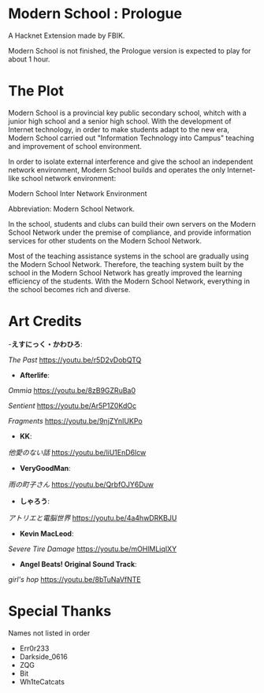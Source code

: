 # Modern School : Prologue
A Hacknet Extension made by FBIK.

Modern School is not finished, the Prologue version is expected to play for about 1 hour. 

# The Plot
Modern School is a provincial key public secondary school, whitch with a junior high school and a senior high school. With the development of Internet technology, in order to make students adapt to the new era, Modern School carried out "Information Technology into Campus" teaching and improvement of school environment.

In order to isolate external interference and give the school an independent network environment, Modern School builds and operates the only Internet-like school network environment:

Modern School Inter Network Environment

Abbreviation: Modern School Network.

In the school, students and clubs can build their own servers on the Modern School Network under the premise of compliance, and provide information services for other students on the Modern School Network.

Most of the teaching assistance systems in the school are gradually using the Modern School Network. Therefore, the teaching system built by the school in the Modern School Network has greatly improved the learning efficiency of the students. With the Modern School Network, everything in the school becomes rich and diverse.
# Art Credits
-**えすにっく・かわひろ**:
  
*The Past* 
<https://youtu.be/r5D2vDobQTQ>


- **Afterlife**:

*Ommia*
<https://youtu.be/8zB9GZRuBa0>

*Sentient*
<https://youtu.be/Ar5P1Z0KdOc>

*Fragments*
<https://youtu.be/9njZYnIUKPo>

- **KK**:

*他愛のない話*
<https://youtu.be/liU1EnD6lcw>

- **VeryGoodMan**:

*雨の町子さん*
<https://youtu.be/QrbfOJY6Duw>

- **しゃろう**:

*アトリエと電脳世界*
<https://youtu.be/4a4hwDRKBJU>

- **Kevin MacLeod**:

*Severe Tire Damage*
<https://youtu.be/mOHlMLiqIXY>

- **Angel Beats! Original Sound Track**:

*girl's hop*
<https://youtu.be/8bTuNaVfNTE>

# Special Thanks
Names not listed in order
- Err0r233
- Darkside_0616
- ZQG
- Bit
- Wh1teCatcats
